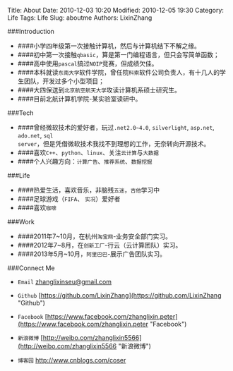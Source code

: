 Title: About
Date: 2010-12-03 10:20
Modified: 2010-12-05 19:30
Category: Life
Tags: Life
Slug: aboutme
Authors: LixinZhang

###Introduction
* ####小学四年级第一次接触计算机，然后与计算机结下不解之缘。
* ####初中第一次接触<code>qbasic</code>，算是第一门编程语言，但只会写简单函数；
* ####高中使用<code>pascal</code>搞过<code>NOIP</code>竞赛，但成绩欠佳。
* ####本科就读<code>东南大学</code>软件学院，曾任院<code>科索</code>软件公司负责人，有十几人的学生团队，开发过多个小型项目；
* ####大四保送到<code>北京航空航天大学</code>攻读计算机系硕士研究生。
* ####目前北航计算机学院-某实验室读研中。


###Tech
* ####曾经微软技术的爱好者，玩过<code>.net2.0~4.0</code>, <code>silverlight</code>, <code>asp.net</code>, <code>ado.net</code>, <code>sql server</code>，但是凭借微软技术我找不到理想的工作，无奈转向开源技术。
* ####喜欢<code>C++</code>、<code>python</code>、<code>linux</code>、关注<code>云计算</code>与<code>大数据</code>
* ####个人兴趣方向：<code>计算广告</code>、<code>推荐系统</code>、<code>数据挖掘</code>


###Life
* ####热爱生活，喜欢音乐，非脑残<code>五迷</code>，<code>吉他</code>学习中
* ####足球游戏（<code>FIFA</code>、 <code>实况</code>）爱好者
* ####喜欢<code>咖啡</code>



###Work
* ####2011年7~10月，在杭州<code>淘宝网</code>-业务安全部门实习。 
* ####2012年7~8月，在<code>创新工厂</code>-行云（云计算团队）实习。 
* ####2013年5月~10月，<code>阿里巴巴</code>-展示广告团队实习。 


###Connect Me

*	<code>Email</code> <zhanglixinseu@gmail.com>

*	<code>Github</code> [https://github.com/LixinZhang](https://github.com/LixinZhang "Github")

*	<code>Facebook</code> [https://www.facebook.com/zhanglixin.peter](https://www.facebook.com/zhanglixin.peter "Facebook")

*	<code>新浪微博</code> [http://weibo.com/zhanglixin5566](http://weibo.com/zhanglixin5566 "新浪微博")
 
*	<code>博客园</code> [http://www.cnblogs.com/coser ](http://www.cnblogs.com/coser "博客园")
